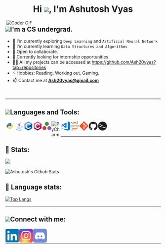 <h1 align="center">Hi <img src="https://media.giphy.com/media/hvRJCLFzcasrR4ia7z/giphy.gif" width="30px">, I'm Ashutosh Vyas</h1>
<img src="https://media.giphy.com/media/SWoSkN6DxTszqIKEqv/giphy.gif" alt="Coder GIF" width="500" align="right">

## <img src="https://media.giphy.com/media/mGcNjsfWAjY5AEZNw6/giphy.gif" width="45">I'm a CS undergrad.

- 🔭 I’m currently exploring `Deep Learning` and `Artificial Neural Network`
- 🌱 I’m currently learning `Data Structures and Algorithms`
- 👯 Open to collaborate.
- 💼 Currently looking for internship opportunities.
- 👨‍💻 All my projects can be accessed at https://github.com/Ash20vyas?tab=repositories
- ⚡ Hobbies: Reading, Working out, Gaming.
- 📫 Contact me at **Ash20vyas@gmail.com**
<br/>

---

## <img src="https://github.com/TheDudeThatCode/TheDudeThatCode/blob/master/Assets/Developer.gif" width="45px">Languages and Tools:

<img align="left" alt="python" width="30px" src="https://raw.githubusercontent.com/github/explore/80688e429a7d4ef2fca1e82350fe8e3517d3494d/topics/python/python.png" />
<img align="left" alt="JAVA" width="30px" height="30px" src="https://github.com/devicons/devicon/blob/master/icons/java/java-original.svg"> 
<img align="left" alt="C" width="30px" height="30px" src="https://github.com/devicons/devicon/blob/master/icons/c/c-original.svg"> 
<img align="left" alt="C++" width="30px" height="30px" src="https://github.com/devicons/devicon/blob/master/icons/cplusplus/cplusplus-original.svg">
<img align="left" alt="julia" width="30px" height="30px" src="https://github.com/devicons/devicon/blob/master/icons/julia/julia-original.svg"> 
<img align="left" alt="PyCharm" width="30px" src="https://upload.wikimedia.org/wikipedia/commons/1/1d/PyCharm_Icon.svg" />
<img align="left" alt="Visual Studio Code" width="30px" src="https://raw.githubusercontent.com/github/explore/80688e429a7d4ef2fca1e82350fe8e3517d3494d/topics/visual-studio-code/visual-studio-code.png" />
<img align="left" alt="Jupyter Notebook" width="30px" src="https://github.com/devicons/devicon/blob/master/icons/jupyter/jupyter-original-wordmark.svg"/>
<img align="left" alt="Git" width="30px" src="https://github.com/devicons/devicon/blob/master/icons/git/git-original.svg" />
<img align="left" alt="GitHub" width="30px" src="https://github.com/devicons/devicon/blob/master/icons/github/github-original.svg" />
<img align="left" alt="Terminal" width="30px" src="https://raw.githubusercontent.com/github/explore/80688e429a7d4ef2fca1e82350fe8e3517d3494d/topics/terminal/terminal.png" />


<br/>
<br/>

---

## 🎯 Stats:
[<img src="https://komarev.com/ghpvc/?username=Ash20vyas&label=Profile+Views&color=2e8b57&style=flat" />](https://github.com/Ash20vyas)

<img alt="Ashutosh's Github Stats" src="https://github-readme-stats.vercel.app/api?username=Ash20vyas&show_icons=true&count_private=true&theme=tokyonight" />



## 📝 Language stats:

[![Top Langs](https://github-readme-stats.vercel.app/api/top-langs/?username=Ash20vyas&layout=compact&theme=tokyonight)](https://github.com/anuraghazra/github-readme-stats)

---
## <img src="https://media.giphy.com/media/LnQjpWaON8nhr21vNW/giphy.gif" width="45">Connect with me:


[<img align="left" alt="Ashutosh | LinkedIn" width="45px" src="https://github.com/devicons/devicon/blob/master/icons/linkedin/linkedin-original.svg" />][linkedin]
[<img align="left" alt="Ashutosh | Instagram" width="45px" src="https://github.com/edent/SuperTinyIcons/blob/master/images/svg/instagram.svg" />][instagram]
[<img align="left" alt="Ashutosh | Discord" width="45px" src="https://github.com/edent/SuperTinyIcons/blob/master/images/svg/discord.svg" />][discord]

[instagram]: https://www.instagram.com/l_0newolf/
[linkedin]: https://www.linkedin.com/in/ashutosh-vyas-8238b0180/
[discord]: https://discordapp.com/users/532831398994771969

<br/>
<br/>

---
